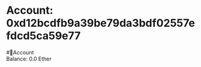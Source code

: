
Account: 0xd12bcdfb9a39be79da3bdf02557efdcd5ca59e77
===================================================
  
#📜Account  
Balance: 0.0 Ether